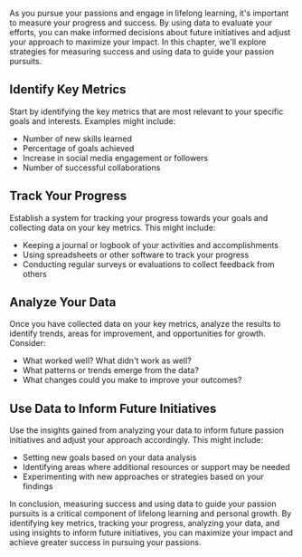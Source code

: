 
As you pursue your passions and engage in lifelong learning, it's important to measure your progress and success. By using data to evaluate your efforts, you can make informed decisions about future initiatives and adjust your approach to maximize your impact. In this chapter, we'll explore strategies for measuring success and using data to guide your passion pursuits.

Identify Key Metrics
--------------------

Start by identifying the key metrics that are most relevant to your specific goals and interests. Examples might include:

* Number of new skills learned
* Percentage of goals achieved
* Increase in social media engagement or followers
* Number of successful collaborations

Track Your Progress
-------------------

Establish a system for tracking your progress towards your goals and collecting data on your key metrics. This might include:

* Keeping a journal or logbook of your activities and accomplishments
* Using spreadsheets or other software to track your progress
* Conducting regular surveys or evaluations to collect feedback from others

Analyze Your Data
-----------------

Once you have collected data on your key metrics, analyze the results to identify trends, areas for improvement, and opportunities for growth. Consider:

* What worked well? What didn't work as well?
* What patterns or trends emerge from the data?
* What changes could you make to improve your outcomes?

Use Data to Inform Future Initiatives
-------------------------------------

Use the insights gained from analyzing your data to inform future passion initiatives and adjust your approach accordingly. This might include:

* Setting new goals based on your data analysis
* Identifying areas where additional resources or support may be needed
* Experimenting with new approaches or strategies based on your findings

In conclusion, measuring success and using data to guide your passion pursuits is a critical component of lifelong learning and personal growth. By identifying key metrics, tracking your progress, analyzing your data, and using insights to inform future initiatives, you can maximize your impact and achieve greater success in pursuing your passions.
